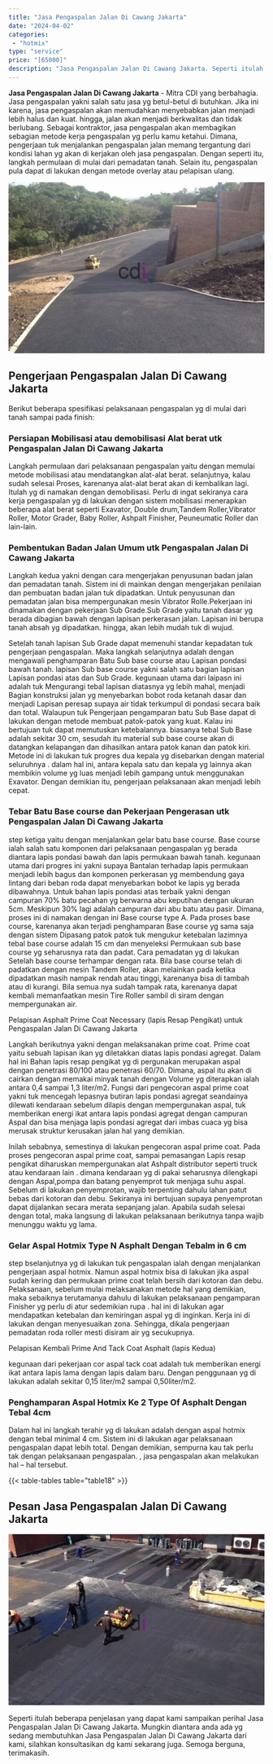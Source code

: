 ```yaml
---
title: "Jasa Pengaspalan Jalan Di Cawang Jakarta"
date: "2024-04-02"
categories:
 - "hotmix"
type: "service"
price: "[65000]"
description: "Jasa Pengaspalan Jalan Di Cawang Jakarta. Seperti itulah beberapa penjelasan yang dapat kami sampaikan perihal Jasa Pengaspalan Jalan Di Cawang Jakarta. Mung..."
---
```


**Jasa Pengaspalan Jalan Di Cawang Jakarta** - Mitra CDI yang berbahagia. Jasa pengaspalan yakni salah satu jasa yg betul-betul di butuhkan. Jika ini karena, jasa pengaspalan akan memudahkan menyebabkan jalan menjadi lebih halus dan kuat. hingga, jalan akan menjadi berkwalitas dan tidak berlubang. Sebagai kontraktor, jasa pengaspalan akan membagikan sebagian metode kerja pengaspalan yg perlu kamu ketahui. Dimana, pengerjaan tuk menjalankan pengaspalan jalan memang tergantung dari kondisi lahan yg akan di kerjakan oleh jasa pengaspalan. Dengan seperti itu, langkah permulaan di mulai dari pemadatan tanah. Selain itu, pengaspalan pula dapat di lakukan dengan metode overlay atau pelapisan ulang.

![Jasa Pengaspalan Jalan Di Cawang Jakarta](/images/hotmix/jasa-hotmix-aspal-21.jpg)

## Pengerjaan Pengaspalan Jalan Di Cawang Jakarta

Berikut beberapa spesifikasi pelaksanaan pengaspalan yg di mulai dari tanah sampai pada finish:

### Persiapan Mobilisasi atau demobilisasi Alat berat utk Pengaspalan Jalan Di Cawang Jakarta

Langkah permulaan dari pelaksanaan pengaspalan yaitu dengan memulai metode mobilisasi atau mendatangkan alat-alat berat. selanjutnya, kalau sudah selesai Proses, karenanya alat-alat berat akan di kembalikan lagi. Itulah yg di namakan dengan demobilisasi. Perlu di ingat sekiranya cara kerja pengaspalan yg di lakukan dengan sistem mobilisasi menerapkan beberapa alat berat seperti Exavator, Double drum,Tandem Roller,Vibrator Roller, Motor Grader, Baby Roller, Ashpalt Finisher, Peuneumatic Roller dan lain-lain.

### Pembentukan Badan Jalan Umum utk Pengaspalan Jalan Di Cawang Jakarta

Langkah kedua yakni dengan cara mengerjakan penyusunan badan jalan dan pemadatan tanah. Sistem ini di mainkan dengan mengerjakan penilaian dan pembuatan badan jalan tuk dipadatkan. Untuk penyusunan dan pemadatan jalan bisa mempergunakan mesin Vibrator Rolle.Pekerjaan ini dinamakan dengan pekerjaan Sub Grade.Sub Grade yaitu tanah dasar yg berada dibagian bawah dengan lapisan perkerasan jalan. Lapisan ini berupa tanah absah yg dipadatkan. hingga, akan lebih mudah tuk di wujud.

Setelah tanah lapisan Sub Grade dapat memenuhi standar kepadatan tuk pengerjaan pengaspalan. Maka langkah selanjutnya adalah dengan mengawali penghamparan Batu Sub base course atau Lapisan pondasi bawah tanah. lapisan Sub base course yakni salah satu bagian lapisan Lapisan pondasi atas dan Sub Grade. kegunaan utama dari laipasn ini adalah tuk Mengurangi tebal lapisan diatasnya yg lebih mahal, menjadi Bagian konstruksi jalan yg menyebarkan bobot roda ketanah dasar dan menjadi Lapisan peresap supaya air tidak terkumpul di pondasi secara baik dan total. Walaupun tuk Pengerjaan pengamparan batu Sub Base dapat di lakukan dengan metode membuat patok-patok yang kuat. Kalau ini bertujuan tuk dapat memutuskan ketebalannya. biasanya tebal Sub Base adalah sekitar 30 cm, sesudah itu material sub base course akan di datangkan kelapangan dan dihasilkan antara patok kanan dan patok kiri. Metode ini di lakukan tuk progres dua kepala yg disebarkan dengan material seluruhnya . dalam hal ini, antara kepala satu dan kepala yg lainnya akan membikin volume yg luas menjadi lebih gampang untuk menggunakan Exavator. Dengan demikian itu, pengerjaan pelaksanaan akan menjadi lebih cepat.

### Tebar Batu Base course dan Pekerjaan Pengerasan utk Pengaspalan Jalan Di Cawang Jakarta

step ketiga yaitu dengan menjalankan gelar batu base course. Base course ialah salah satu komponen dari pelaksanaan pengaspalan yg berada diantara lapis pondasi bawah dan lapis permukaan bawah tanah. kegunaan utama dari progres ini yakni supaya Bantalan terhadap lapis permukaan menjadi lebih bagus dan komponen perkerasan yg membendung gaya lintang dari beban roda dapat menyebarkan bobot ke lapis yg berada dibawahnya. Untuk bahan lapis pondasi atas terbaik yakni dengan campuran 70% batu pecahan yg berwarna abu keputihan dengan ukuran 5cm. Meskipun 30% lagi adalah campuran dari abu batu atau pasir. Dimana, proses ini di namakan dengan ini Base course type A. Pada proses base course, karenanya akan terjadi penghamparan Base course yg sama saja dengan sistem Dipasang patok patok tuk mengukur ketebalan lazimnya tebal base course adalah 15 cm dan menyeleksi Permukaan sub base course yg seharusnya rata dan padat. Cara pemadatan yg di lakukan Setelah base course terhampar dengan rata. Bila base course telah di padatkan dengan mesin Tandem Roller, akan melainkan pada ketika dipadatkan masih nampak rendah atau tinggi, karenanya bisa di tambah atau di kurangi. Bila semua nya sudah tampak rata, karenanya dapat kembali memanfaatkan mesin Tire Roller sambil di siram dengan mempergunakan air.

Pelapisan Asphalt Prime Coat Necessary (lapis Resap Pengikat) untuk Pengaspalan Jalan Di Cawang Jakarta

Langkah berikutnya yakni dengan melaksanakan prime coat. Prime coat yaitu sebuah lapisan ikan yg diletakkan diatas lapis pondasi agregat. Dalam hal ini Bahan lapis resap pengikat yg di pergunakan merupakan aspal dengan penetrasi 80/100 atau penetrasi 60/70. Dimana, aspal itu akan di cairkan dengan memakai minyak tanah dengan Volume yg diterapkan ialah antara 0,4 sampai 1,3 liter/m2. Fungsi dari pengecoran aspal prime coat yakni tuk mencegah lepasnya butiran lapis pondasi agregat seandainya dilewati kendaraan sebelum dilapis dengan mempergunakan aspal, tuk memberikan energi ikat antara lapis pondasi agregat dengan campuran Aspal dan bisa menjaga lapis pondasi agregat dari imbas cuaca yg bisa merusak struktur kerusakan jalan hal yang demikian.

Inilah sebabnya, semestinya di lakukan pengecoran aspal prime coat. Pada proses pengecoran aspal prime coat, sampai pemasangan Lapis resap pengikat diharuskan mempergunakan alat Ashpalt distributor seperti truck atau kendaraan lain . dimana kendaraan yg di pakai seharusnya dilengkapi dengan Aspal,pompa dan batang penyemprot tuk menjaga suhu aspal. Sebelum di lakukan penyemprotan, wajib terpenting dahulu lahan patut bebas dari kotoran dan debu. Sekiranya ini bertujuan supaya penyemprotan dapat dijalankan secara merata sepanjang jalan. Apabila sudah selesai dengan total, maka langsung di lakukan pelaksanaan berikutnya tanpa wajib menunggu waktu yg lama.

### Gelar Aspal Hotmix Type N Asphalt Dengan Tebalm in 6 cm

step bselanjutnya yg di lakukan tuk pengaspalan ialah dengan menjalankan pengerjaan aspal hotmix. Namun aspal hotmix bisa di lakukan jika aspal sudah kering dan permukaan prime coat telah bersih dari kotoran dan debu. Pelaksanaan, sebelum mulai melaksanakan metode hal yang demikian, maka sebaiknya terutamanya dahulu di lakukan pelaksanaan pengamparan Finisher yg perlu di atur sedemikian rupa . hal ini di lakukan agar mendapatkan ketebalan dan kemiringan aspal yg di inginkan. Kerja ini di lakukan dengan menyesuaikan zona. Sehingga, dikala pengerjaan pemadatan roda roller mesti disiram air yg secukupnya.

Pelapisan Kembali Prime And Tack Coat Asphalt (lapis Kedua)

kegunaan dari pekerjaan cor aspal tack coat adalah tuk memberikan energi ikat antara lapis lama dengan lapis dalam baru. Dengan penggunaan yg di lakukan adalah sekitar 0,15 liter/m2 sampai 0,50liter/m2.

### Penghamparan Aspal Hotmix Ke 2 Type Of Asphalt Dengan Tebal 4cm

Dalam hal ini langkah terahir yg di lakukan adalah dengan aspal hotmix dengan tebal minimal 4 cm. Sistem ini di lakukan agar pelaksanaan pengaspalan dapat lebih total. Dengan demikian, sempurna kau tak perlu tak dengan pelaksanaan pengaspalan. , jasa pengaspalan akan melakukan hal – hal tersebut.

{{< table-tables table="table18" >}}

## Pesan Jasa Pengaspalan Jalan Di Cawang Jakarta

![Jasa Pengaspalan Jalan Di Cawang Jakarta](/images/hotmix/jasa-hotmix-aspal-20.jpg)

Seperti itulah beberapa penjelasan yang dapat kami sampaikan perihal Jasa Pengaspalan Jalan Di Cawang Jakarta. Mungkin diantara anda ada yg sedang membutuhkan Jasa Pengaspalan Jalan Di Cawang Jakarta dari kami, silahkan konsultasikan dg kami sekarang juga. Semoga berguna, terimakasih.
